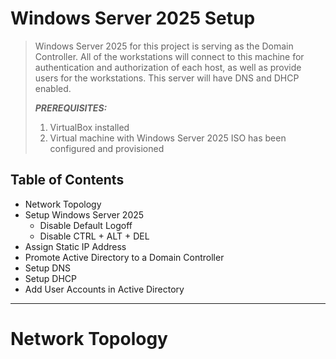 # Windows Server 2025 Setup
> Windows Server 2025 for this project is serving as the Domain Controller. All of the workstations will connect to this machine for authentication and authorization of each host, as well as provide users for the workstations. This server will have DNS and DHCP enabled.
>
> ***PREREQUISITES:***
> 1) VirtualBox installed
> 2) Virtual machine with Windows Server 2025 ISO has been configured and provisioned

## Table of Contents

* Network Topology
* Setup Windows Server 2025
  - Disable Default Logoff
  - Disable CTRL + ALT + DEL
* Assign Static IP Address
* Promote Active Directory to a Domain Controller
* Setup DNS
* Setup DHCP
* Add User Accounts in Active Directory

***

# Network Topology

